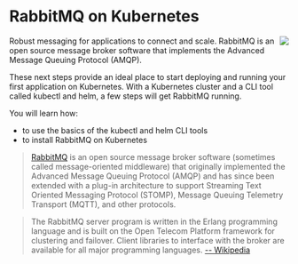 # RabbitMQ on Kubernetes #

<img align="right" src="/javajon/courses/kubernetes-applications/rabbitmq/assets/rabbitmq.png">

Robust messaging for applications to connect and scale. RabbitMQ is an open source message broker software that implements the Advanced Message Queuing Protocol (AMQP).

These next steps provide an ideal place to start deploying and running your first application on Kubernetes. With a Kubernetes cluster and a CLI tool called kubectl and helm, a few steps will get RabbitMQ running.

You will learn how:

- to use the basics of the kubectl and helm CLI tools
- to install RabbitMQ on Kubernetes

> [RabbitMQ](https://www.rabbitmq.com/) is an open source message broker software (sometimes called message-oriented middleware) that originally implemented the Advanced Message Queuing Protocol (AMQP) and has since been extended with a plug-in architecture to support Streaming Text Oriented Messaging Protocol (STOMP), Message Queuing Telemetry Transport (MQTT), and other protocols.

> The RabbitMQ server program is written in the Erlang programming language and is built on the Open Telecom Platform framework for clustering and failover. Client libraries to interface with the broker are available for all major programming languages. [-- Wikipedia](https://en.wikipedia.org/wiki/RabbitMQ)